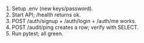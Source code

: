 1) Setup .env (new keys/password).
2) Start API; /health returns ok.
3) POST /auth/signup + /auth/login + /auth/me works.
4) POST /audit/ping creates a row; verify with SELECT.
5) Run pytest; all green.
